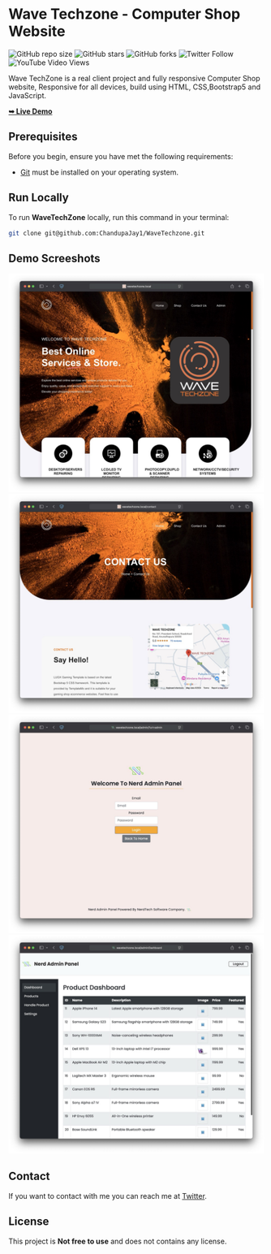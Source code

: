 # Wave Techzone - Computer Shop Website

![GitHub repo size](https://img.shields.io/github/repo-size/ChandupaJay1/WaveTechzone)
![GitHub stars](https://img.shields.io/github/stars/ChandupaJay1/WaveTechzone?style=social)
![GitHub forks](https://img.shields.io/github/forks/ChandupaJay1/WaveTechzone?style=social)
![Twitter Follow](https://img.shields.io/twitter/follow/YOUR_TWITTER_USERNAME?style=social)
![YouTube Video Views](https://img.shields.io/youtube/views/YOUR_VIDEO_ID?style=social)

Wave TechZone is a real client project and fully responsive Computer Shop website,
Responsive for all devices, build using HTML, CSS,Bootstrap5 and JavaScript.

[**➥ Live Demo**](http://wavetechzone.free.nf/)

## Prerequisites

Before you begin, ensure you have met the following requirements:

- [Git](https://git-scm.com/downloads) must be installed on your operating system.

## Run Locally

To run **WaveTechZone** locally, run this command in your terminal:

```bash
git clone git@github.com:ChandupaJay1/WaveTechzone.git
```

## Demo Screeshots

![Home](./readme-assets/home.jpeg)
![Contact](./readme-assets/contact.jpeg)
![Admin login](./readme-assets/admin-login.jpeg)
![Admin dashboard](./readme-assets/admin-dashboard.jpeg)

## Contact

If you want to contact with me you can reach me at [Twitter](https://www.twitter.com/#).

## License

This project is **Not free to use** and does not contains any license.
